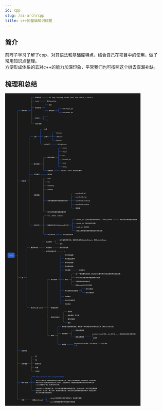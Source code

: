 ```yaml
---
id: cpp
slug: /ai-arch/cpp
title: c++的基础知识梳理
---
```


## 简介

前阵子学习了解了cpp，对其语法和基础库特点，结合自己在项目中的使用，做了常用知识点整理。  
方便形成体系的去对c++的能力加深印象，平常我们也可按照这个树去查漏补缺。

## 梳理和总结

![](cpp_mm.png)

 